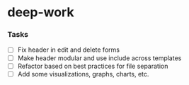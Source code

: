 # deep-work

### Tasks

- [ ] Fix header in edit and delete forms
- [ ] Make header modular and use include across templates
- [ ] Refactor based on best practices for file separation
- [ ] Add some visualizations, graphs, charts, etc.
